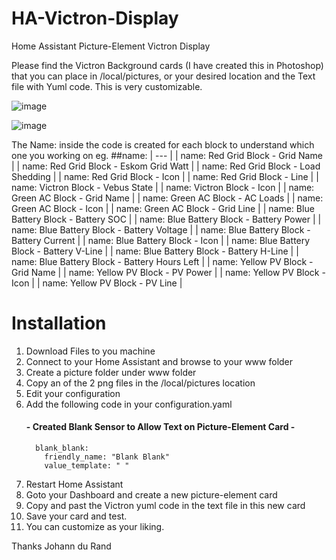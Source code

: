 # HA-Victron-Display
Home Assistant Picture-Element Victron Display

Please find the Victron Background cards (I have created this in Photoshop) that you can place in /local/pictures, or your desired location and the Text file with Yuml code. This is very customizable. 

![image](https://github.com/johanndurandsa/HA-Victron-Display/assets/98578816/fa01e5ba-f9a2-4a3e-95a8-05fe75e5a0bb)

![image](https://github.com/johanndurandsa/HA-Victron-Display/assets/98578816/8982e585-4aab-4e37-acd8-97b80c91a577)


The Name: inside the code is created for each block to understand which one you working on
eg.
##name:
   | --- |
   | name: Red Grid Block - Grid Name |
   | name: Red Grid Block - Eskom Grid Watt |
   | name: Red Grid Block - Load Shedding |
   | name: Red Grid Block - Icon |
   | name: Red Grid Block - Line |
   | name: Victron Block - Vebus State |
   | name: Victron Block - Icon |
   | name: Green AC Block - Grid Name |
   | name: Green AC Block - AC Loads |
   | name: Green AC Block - Icon |
   | name: Green AC Block - Grid Line |
   | name: Blue Battery Block - Battery SOC |
   | name: Blue Battery Block - Battery Power |
   | name: Blue Battery Block - Battery Voltage |
   | name: Blue Battery Block - Battery Current |
   | name: Blue Battery Block - Icon |
   | name: Blue Battery Block - Battery V-Line |
   | name: Blue Battery Block - Battery H-Line |
   | name: Blue Battery Block - Battery Hours Left |
   | name: Yellow PV Block - Grid Name |
   | name: Yellow PV Block - PV Power |
   | name: Yellow PV Block - Icon |
   | name: Yellow PV Block - PV Line |

# Installation
1. Download Files to you machine
2. Connect to your Home Assistant and browse to your www folder
3. Create a picture folder under www folder
4. Copy an of the 2 png files in the /local/pictures location
5. Edit your configuration 
6. Add the following code in your configuration.yaml
   #### - Created Blank Sensor to Allow Text on Picture-Element Card - ####
         blank_blank:
           friendly_name: "Blank Blank"
           value_template: " "
7. Restart Home Assistant
8. Goto your Dashboard and create a new picture-element card
9. Copy and past the Victron yuml code in the text file in this new card
10. Save your card and test.
11. You can customize as your liking.

Thanks
Johann du Rand
